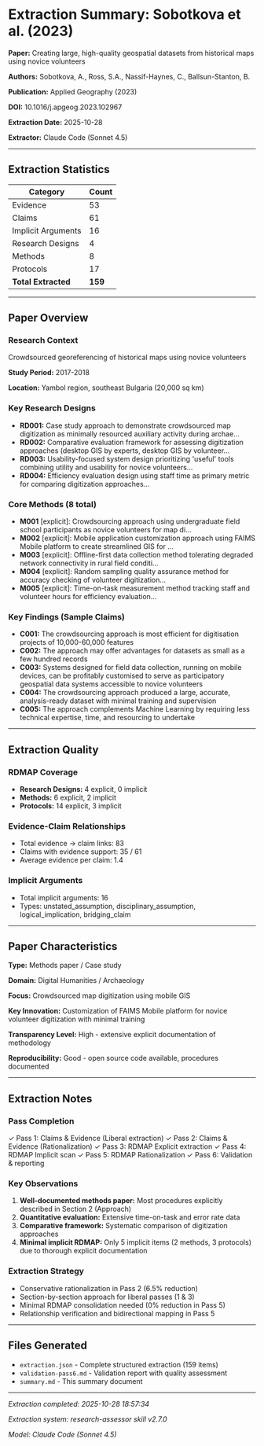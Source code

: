 # Extraction Summary: Sobotkova et al. (2023)

**Paper:** Creating large, high-quality geospatial datasets from historical maps using novice volunteers

**Authors:** Sobotkova, A., Ross, S.A., Nassif-Haynes, C., Ballsun-Stanton, B.

**Publication:** Applied Geography (2023)

**DOI:** 10.1016/j.apgeog.2023.102967

**Extraction Date:** 2025-10-28

**Extractor:** Claude Code (Sonnet 4.5)

---

## Extraction Statistics

| Category | Count |
|----------|-------|
| Evidence | 53 |
| Claims | 61 |
| Implicit Arguments | 16 |
| Research Designs | 4 |
| Methods | 8 |
| Protocols | 17 |
| **Total Extracted** | **159** |

---

## Paper Overview

### Research Context

Crowdsourced georeferencing of historical maps using novice volunteers

**Study Period:** 2017-2018

**Location:** Yambol region, southeast Bulgaria (20,000 sq km)

### Key Research Designs

- **RD001:** Case study approach to demonstrate crowdsourced map digitization as minimally resourced auxiliary activity during archae...
- **RD002:** Comparative evaluation framework for assessing digitization approaches (desktop GIS by experts, desktop GIS by volunteer...
- **RD003:** Usability-focused system design prioritizing 'useful' tools combining utility and usability for novice volunteers...
- **RD004:** Efficiency evaluation design using staff time as primary metric for comparing digitization approaches...


### Core Methods (8 total)

- **M001** [explicit]: Crowdsourcing approach using undergraduate field school participants as novice volunteers for map di...
- **M002** [explicit]: Mobile application customization approach using FAIMS Mobile platform to create streamlined GIS for ...
- **M003** [explicit]: Offline-first data collection method tolerating degraded network connectivity in rural field conditi...
- **M004** [explicit]: Random sampling quality assurance method for accuracy checking of volunteer digitization...
- **M005** [explicit]: Time-on-task measurement method tracking staff and volunteer hours for efficiency evaluation...


### Key Findings (Sample Claims)

- **C001:** The crowdsourcing approach is most efficient for digitisation projects of 10,000-60,000 features
- **C002:** The approach may offer advantages for datasets as small as a few hundred records
- **C003:** Systems designed for field data collection, running on mobile devices, can be profitably customised to serve as participatory geospatial data systems accessible to novice volunteers
- **C004:** The crowdsourcing approach produced a large, accurate, analysis-ready dataset with minimal training and supervision
- **C005:** The approach complements Machine Learning by requiring less technical expertise, time, and resourcing to undertake


---

## Extraction Quality

### RDMAP Coverage

- **Research Designs:** 4 explicit, 0 implicit
- **Methods:** 6 explicit, 2 implicit
- **Protocols:** 14 explicit, 3 implicit

### Evidence-Claim Relationships

- Total evidence → claim links: 83
- Claims with evidence support: 35 / 61
- Average evidence per claim: 1.4

### Implicit Arguments

- Total implicit arguments: 16
- Types: unstated_assumption, disciplinary_assumption, logical_implication, bridging_claim

---

## Paper Characteristics

**Type:** Methods paper / Case study

**Domain:** Digital Humanities / Archaeology

**Focus:** Crowdsourced map digitization using mobile GIS

**Key Innovation:** Customization of FAIMS Mobile platform for novice volunteer digitization with minimal training

**Transparency Level:** High - extensive explicit documentation of methodology

**Reproducibility:** Good - open source code available, procedures documented

---

## Extraction Notes

### Pass Completion

✓ Pass 1: Claims & Evidence (Liberal extraction)
✓ Pass 2: Claims & Evidence (Rationalization)
✓ Pass 3: RDMAP Explicit extraction
✓ Pass 4: RDMAP Implicit scan
✓ Pass 5: RDMAP Rationalization
✓ Pass 6: Validation & reporting

### Key Observations

1. **Well-documented methods paper:** Most procedures explicitly described in Section 2 (Approach)
2. **Quantitative evaluation:** Extensive time-on-task and error rate data
3. **Comparative framework:** Systematic comparison of digitization approaches
4. **Minimal implicit RDMAP:** Only 5 implicit items (2 methods, 3 protocols) due to thorough explicit documentation

### Extraction Strategy

- Conservative rationalization in Pass 2 (6.5% reduction)
- Section-by-section approach for liberal passes (1 & 3)
- Minimal RDMAP consolidation needed (0% reduction in Pass 5)
- Relationship verification and bidirectional mapping in Pass 5

---

## Files Generated

- `extraction.json` - Complete structured extraction (159 items)
- `validation-pass6.md` - Validation report with quality assessment
- `summary.md` - This summary document

---

*Extraction completed: 2025-10-28 18:57:34*

*Extraction system: research-assessor skill v2.7.0*

*Model: Claude Code (Sonnet 4.5)*
